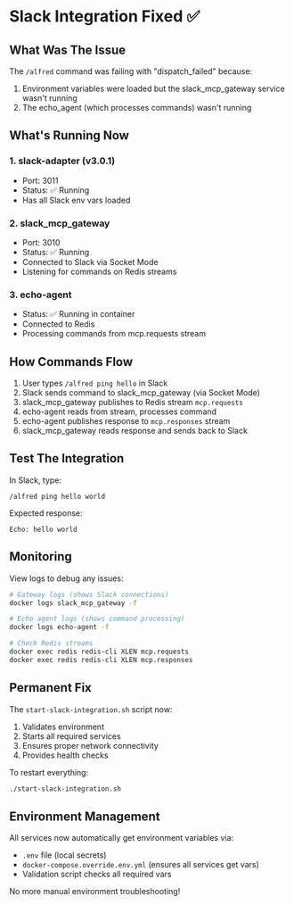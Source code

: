 # Slack Integration Fixed ✅

## What Was The Issue
The `/alfred` command was failing with "dispatch_failed" because:
1. Environment variables were loaded but the slack_mcp_gateway service wasn't running
2. The echo_agent (which processes commands) wasn't running

## What's Running Now

### 1. slack-adapter (v3.0.1)
- Port: 3011
- Status: ✅ Running
- Has all Slack env vars loaded

### 2. slack_mcp_gateway
- Port: 3010  
- Status: ✅ Running
- Connected to Slack via Socket Mode
- Listening for commands on Redis streams

### 3. echo-agent
- Status: ✅ Running in container
- Connected to Redis
- Processing commands from mcp.requests stream

## How Commands Flow

1. User types `/alfred ping hello` in Slack
2. Slack sends command to slack_mcp_gateway (via Socket Mode)
3. slack_mcp_gateway publishes to Redis stream `mcp.requests`
4. echo-agent reads from stream, processes command
5. echo-agent publishes response to `mcp.responses` stream
6. slack_mcp_gateway reads response and sends back to Slack

## Test The Integration

In Slack, type:
```
/alfred ping hello world
```

Expected response:
```
Echo: hello world
```

## Monitoring

View logs to debug any issues:
```bash
# Gateway logs (shows Slack connections)
docker logs slack_mcp_gateway -f

# Echo agent logs (shows command processing)
docker logs echo-agent -f

# Check Redis streams
docker exec redis redis-cli XLEN mcp.requests
docker exec redis redis-cli XLEN mcp.responses
```

## Permanent Fix

The `start-slack-integration.sh` script now:
1. Validates environment
2. Starts all required services
3. Ensures proper network connectivity
4. Provides health checks

To restart everything:
```bash
./start-slack-integration.sh
```

## Environment Management

All services now automatically get environment variables via:
- `.env` file (local secrets)
- `docker-compose.override.env.yml` (ensures all services get vars)
- Validation script checks all required vars

No more manual environment troubleshooting!